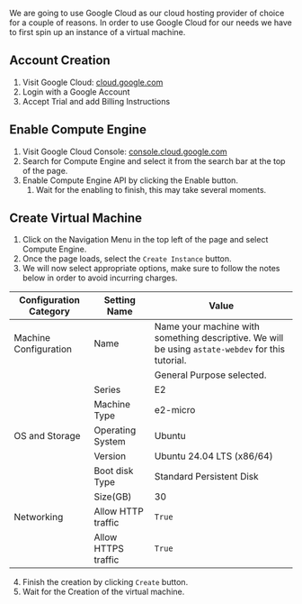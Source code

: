 We are going to use Google Cloud as our cloud hosting provider of choice for a couple of reasons. In order to use Google Cloud for our needs we have to first spin up an instance of a virtual machine.
## Account Creation
1. Visit Google Cloud: [cloud.google.com](http://cloud.google.com/)
2. Login with a Google Account
3. Accept Trial and add Billing Instructions
## Enable Compute Engine
1. Visit Google Cloud Console: [console.cloud.google.com](https://console.cloud.google.com)
2. Search for Compute Engine and select it from the search bar at the top of the page.
3. Enable Compute Engine API by clicking the Enable button.
	1. Wait for the enabling to finish, this may take several moments.
## Create Virtual Machine
1. Click on the Navigation Menu in the top left of the page and select Compute Engine.
2. Once the page loads, select the `Create Instance` button.
3. We will now select appropriate options, make sure to follow the notes below in order to avoid incurring charges.

| Configuration Category | Setting Name        | Value                                                                                             |
| ---------------------- | ------------------- | ------------------------------------------------------------------------------------------------- |
| Machine Configuration  | Name                | Name your machine with something descriptive. We will be using `astate-webdev` for this tutorial. |
|                        |                     | General Purpose selected.                                                                         |
|                        | Series              | E2                                                                                                |
|                        | Machine Type        | e2-micro                                                                                          |
| OS and Storage         | Operating System    | Ubuntu                                                                                            |
|                        | Version             | Ubuntu 24.04 LTS (x86/64)                                                                         |
|                        | Boot disk Type      | Standard Persistent Disk                                                                          |
|                        | Size(GB)            | 30                                                                                                |
| Networking             | Allow HTTP traffic  | `True`                                                                                            |
|                        | Allow HTTPS traffic | `True`                                                                                            |
4. Finish the creation by clicking `Create` button.
5. Wait for the Creation of the virtual machine.
